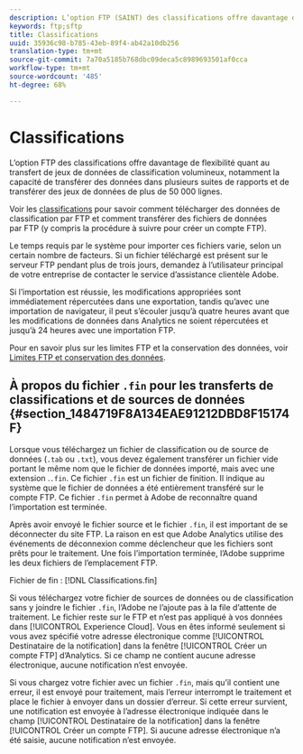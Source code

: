 ```yaml
---
description: L’option FTP (SAINT) des classifications offre davantage de flexibilité quant au transfert de jeux de données de classification volumineux, notamment la capacité de transférer des données dans plusieurs suites de rapports et de transférer des jeux de données de plus de 50 000 lignes.
keywords: ftp;sftp
title: Classifications
uuid: 35936c98-b785-43eb-89f4-ab42a10db256
translation-type: tm+mt
source-git-commit: 7a70a5185b768dbc09deca5c8989693501af0cca
workflow-type: tm+mt
source-wordcount: '485'
ht-degree: 68%

---
```



# Classifications

L’option FTP des classifications offre davantage de flexibilité quant au transfert de jeux de données de classification volumineux, notamment la capacité de transférer des données dans plusieurs suites de rapports et de transférer des jeux de données de plus de 50 000 lignes.

Voir les [classifications](https://docs.adobe.com/content/help/fr-FR/analytics/components/classifications/classifications-importer/c-working-with-saint.html) pour savoir comment télécharger des données de classification par FTP et comment transférer des fichiers de données par FTP (y compris la procédure à suivre pour créer un compte FTP).

Le temps requis par le système pour importer ces fichiers varie, selon un certain nombre de facteurs. Si un fichier téléchargé est présent sur le serveur FTP pendant plus de trois jours, demandez à l’utilisateur principal de votre entreprise de contacter le service d’assistance clientèle Adobe.

Si l’importation est réussie, les modifications appropriées sont immédiatement répercutées dans une exportation, tandis qu’avec une importation de navigateur, il peut s’écouler jusqu’à quatre heures avant que les modifications de données dans Analytics ne soient répercutées et jusqu’à 24 heures avec une importation FTP.

Pour en savoir plus sur les limites FTP et la conservation des données, voir [Limites FTP et conservation des données](/help/export/ftp-and-sftp/ftp-limits.md).

## À propos du fichier `.fin` pour les transferts de classifications et de sources de données {#section_1484719F8A134EAE91212DBD8F15174F}

Lorsque vous téléchargez un fichier de classification ou de source de données (`.tab` ou `.txt`), vous devez également transférer un fichier vide portant le même nom que le fichier de données importé, mais avec une extension .`.fin`. Ce fichier `.fin` est un fichier de finition. Il indique au système que le fichier de données a été entièrement transféré sur le compte FTP. Ce fichier `.fin` permet à Adobe de reconnaître quand l’importation est terminée.

Après avoir envoyé le fichier source et le fichier `.fin`, il est important de se déconnecter du site FTP. La raison en est que Adobe Analytics utilise des événements de déconnexion comme déclencheur que les fichiers sont prêts pour le traitement. Une fois l’importation terminée, l’Adobe supprime les deux fichiers de l’emplacement FTP.

Fichier de fin : [!DNL Classifications.fin]

Si vous téléchargez votre fichier de sources de données ou de classification sans y joindre le fichier `.fin`, l’Adobe ne l’ajoute pas à la file d’attente de traitement. Le fichier reste sur le FTP et n’est pas appliqué à vos données dans [!UICONTROL Experience Cloud]. Vous en êtes informé seulement si vous avez spécifié votre adresse électronique comme [!UICONTROL Destinataire de la notification] dans la fenêtre [!UICONTROL Créer un compte FTP] d’Analytics. Si ce champ ne contient aucune adresse électronique, aucune notification n’est envoyée.

Si vous chargez votre fichier avec un fichier `.fin`, mais qu’il contient une erreur, il est envoyé pour traitement, mais l’erreur interrompt le traitement et place le fichier à envoyer dans un dossier d’erreur. Si cette erreur survient, une notification est envoyée à l’adresse électronique indiquée dans le champ [!UICONTROL Destinataire de la notification] dans la fenêtre [!UICONTROL Créer un compte FTP]. Si aucune adresse électronique n’a été saisie, aucune notification n’est envoyée.
